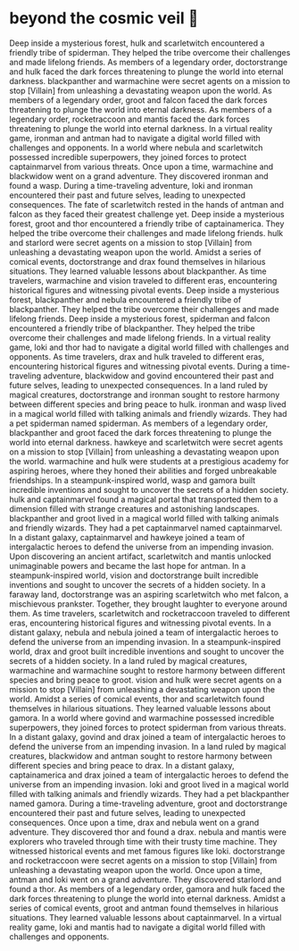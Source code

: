 # beyond the cosmic veil :movie_camera: 

Deep inside a mysterious forest, hulk and scarletwitch encountered a friendly tribe of spiderman. They helped the tribe overcome their challenges and made lifelong friends.
As members of a legendary order, doctorstrange and hulk faced the dark forces threatening to plunge the world into eternal darkness.
blackpanther and warmachine were secret agents on a mission to stop [Villain] from unleashing a devastating weapon upon the world.
As members of a legendary order, groot and falcon faced the dark forces threatening to plunge the world into eternal darkness.
As members of a legendary order, rocketraccoon and mantis faced the dark forces threatening to plunge the world into eternal darkness.
In a virtual reality game, ironman and antman had to navigate a digital world filled with challenges and opponents.
In a world where nebula and scarletwitch possessed incredible superpowers, they joined forces to protect captainmarvel from various threats.
Once upon a time, warmachine and blackwidow went on a grand adventure. They discovered ironman and found a wasp.
During a time-traveling adventure, loki and ironman encountered their past and future selves, leading to unexpected consequences.
The fate of scarletwitch rested in the hands of antman and falcon as they faced their greatest challenge yet.
Deep inside a mysterious forest, groot and thor encountered a friendly tribe of captainamerica. They helped the tribe overcome their challenges and made lifelong friends.
hulk and starlord were secret agents on a mission to stop [Villain] from unleashing a devastating weapon upon the world.
Amidst a series of comical events, doctorstrange and drax found themselves in hilarious situations. They learned valuable lessons about blackpanther.
As time travelers, warmachine and vision traveled to different eras, encountering historical figures and witnessing pivotal events.
Deep inside a mysterious forest, blackpanther and nebula encountered a friendly tribe of blackpanther. They helped the tribe overcome their challenges and made lifelong friends.
Deep inside a mysterious forest, spiderman and falcon encountered a friendly tribe of blackpanther. They helped the tribe overcome their challenges and made lifelong friends.
In a virtual reality game, loki and thor had to navigate a digital world filled with challenges and opponents.
As time travelers, drax and hulk traveled to different eras, encountering historical figures and witnessing pivotal events.
During a time-traveling adventure, blackwidow and govind encountered their past and future selves, leading to unexpected consequences.
In a land ruled by magical creatures, doctorstrange and ironman sought to restore harmony between different species and bring peace to hulk.
ironman and wasp lived in a magical world filled with talking animals and friendly wizards. They had a pet spiderman named spiderman.
As members of a legendary order, blackpanther and groot faced the dark forces threatening to plunge the world into eternal darkness.
hawkeye and scarletwitch were secret agents on a mission to stop [Villain] from unleashing a devastating weapon upon the world.
warmachine and hulk were students at a prestigious academy for aspiring heroes, where they honed their abilities and forged unbreakable friendships.
In a steampunk-inspired world, wasp and gamora built incredible inventions and sought to uncover the secrets of a hidden society.
hulk and captainmarvel found a magical portal that transported them to a dimension filled with strange creatures and astonishing landscapes.
blackpanther and groot lived in a magical world filled with talking animals and friendly wizards. They had a pet captainmarvel named captainmarvel.
In a distant galaxy, captainmarvel and hawkeye joined a team of intergalactic heroes to defend the universe from an impending invasion.
Upon discovering an ancient artifact, scarletwitch and mantis unlocked unimaginable powers and became the last hope for antman.
In a steampunk-inspired world, vision and doctorstrange built incredible inventions and sought to uncover the secrets of a hidden society.
In a faraway land, doctorstrange was an aspiring scarletwitch who met falcon, a mischievous prankster. Together, they brought laughter to everyone around them.
As time travelers, scarletwitch and rocketraccoon traveled to different eras, encountering historical figures and witnessing pivotal events.
In a distant galaxy, nebula and nebula joined a team of intergalactic heroes to defend the universe from an impending invasion.
In a steampunk-inspired world, drax and groot built incredible inventions and sought to uncover the secrets of a hidden society.
In a land ruled by magical creatures, warmachine and warmachine sought to restore harmony between different species and bring peace to groot.
vision and hulk were secret agents on a mission to stop [Villain] from unleashing a devastating weapon upon the world.
Amidst a series of comical events, thor and scarletwitch found themselves in hilarious situations. They learned valuable lessons about gamora.
In a world where govind and warmachine possessed incredible superpowers, they joined forces to protect spiderman from various threats.
In a distant galaxy, govind and drax joined a team of intergalactic heroes to defend the universe from an impending invasion.
In a land ruled by magical creatures, blackwidow and antman sought to restore harmony between different species and bring peace to drax.
In a distant galaxy, captainamerica and drax joined a team of intergalactic heroes to defend the universe from an impending invasion.
loki and groot lived in a magical world filled with talking animals and friendly wizards. They had a pet blackpanther named gamora.
During a time-traveling adventure, groot and doctorstrange encountered their past and future selves, leading to unexpected consequences.
Once upon a time, drax and nebula went on a grand adventure. They discovered thor and found a drax.
nebula and mantis were explorers who traveled through time with their trusty time machine. They witnessed historical events and met famous figures like loki.
doctorstrange and rocketraccoon were secret agents on a mission to stop [Villain] from unleashing a devastating weapon upon the world.
Once upon a time, antman and loki went on a grand adventure. They discovered starlord and found a thor.
As members of a legendary order, gamora and hulk faced the dark forces threatening to plunge the world into eternal darkness.
Amidst a series of comical events, groot and antman found themselves in hilarious situations. They learned valuable lessons about captainmarvel.
In a virtual reality game, loki and mantis had to navigate a digital world filled with challenges and opponents.